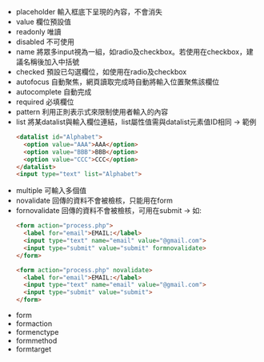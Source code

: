 - placeholder  輸入框底下呈現的內容，不會消失
- value 欄位預設值
- readonly  唯讀
- disabled  不可使用
- name  將眾多input視為一組，如radio及checkbox。若使用在checkbox，建議名稱後加入中括號
- checked  預設已勾選欄位，如使用在radio及checkbox
- autofocus  自動聚焦，網頁讀取完成時自動將輸入位置聚焦該欄位
- autocomplete  自動完成
- required  必填欄位
- pattern  利用正則表示式來限制使用者輸入的內容
- list  將某datalist與輸入欄位連結，list屬性值需與datalist元素值ID相同
  -> 範例
  ```  html
  <datalist id="Alphabet">
    <option value="AAA">AAA</option>
    <option value="BBB">BBB</option>
    <option value="CCC">CCC</option>
  </datalist>
  <input type="text" list="Alphabet">
  ```
- multiple  可輸入多個值
- novalidate  回傳的資料不會被檢核，只能用在form
- fornovalidate  回傳的資料不會被檢核，可用在submit
  -> 如:
  ```html
  <form action="process.php">
    <label for="email">EMAIL:</label>
    <input type="text" name="email" value="@gmail.com">
    <input type="submit" value="submit" formnovalidate>
  </form>

  <form action="process.php" novalidate>
    <label for="email">EMAIL:</label>
    <input type="text" name="email" value="@gmail.com">
    <input type="submit" value="submit">
  </form>
  ```
- form  
- formaction
- formenctype
- formmethod
- formtarget
